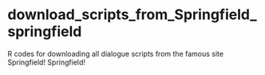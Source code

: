 # download_scripts_from_Springfield_springfield
R codes for downloading all dialogue scripts from the famous site Springfield! Springfield!
